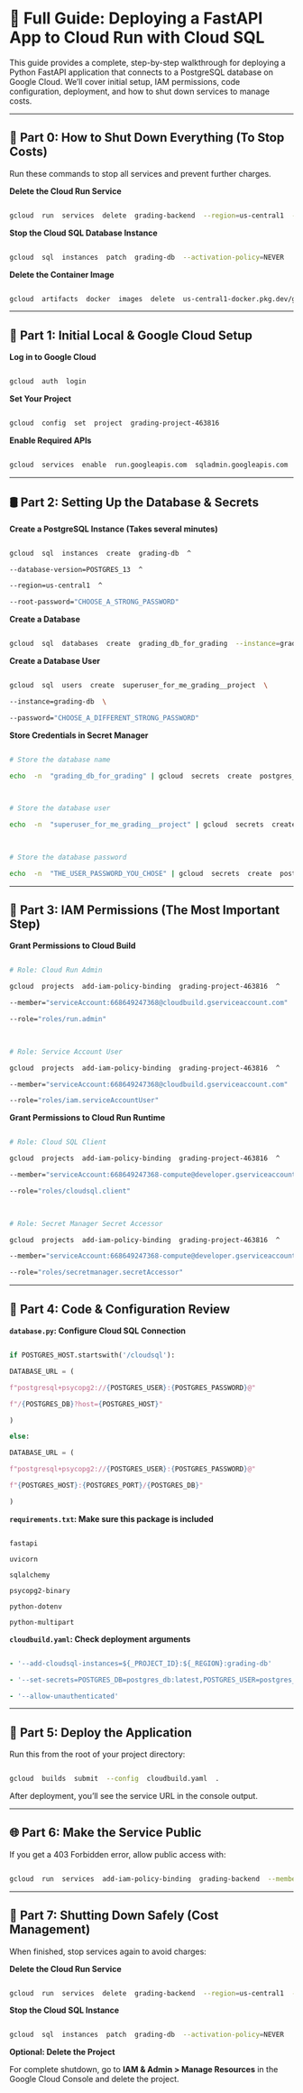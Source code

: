   

# 🚀 Full Guide: Deploying a FastAPI App to Cloud Run with Cloud SQL

  

This guide provides a complete, step-by-step walkthrough for deploying a Python FastAPI application that connects to a PostgreSQL database on Google Cloud. We’ll cover initial setup, IAM permissions, code configuration, deployment, and how to shut down services to manage costs.

  

---

  

## 🛑 Part 0: How to Shut Down Everything (To Stop Costs)

  

Run these commands to stop all services and prevent further charges.

  

**Delete the Cloud Run Service**

```bash

gcloud  run  services  delete  grading-backend  --region=us-central1  --quiet

```

  

**Stop the Cloud SQL Database Instance**

```bash

gcloud  sql  instances  patch  grading-db  --activation-policy=NEVER

```

  

**Delete the Container Image**

```bash

gcloud  artifacts  docker  images  delete  us-central1-docker.pkg.dev/grading-project-463816/grading-backend/grading-backend  --delete-tags  --quiet

```

  

---

  

## 🧱 Part 1: Initial Local & Google Cloud Setup

  

**Log in to Google Cloud**

```bash

gcloud  auth  login

```

  

**Set Your Project**

```bash

gcloud  config  set  project  grading-project-463816

```

  

**Enable Required APIs**

```bash

gcloud  services  enable  run.googleapis.com  sqladmin.googleapis.com  cloudbuild.googleapis.com  secretmanager.googleapis.com  artifactregistry.googleapis.com

```

  

---

  

## 🛢️ Part 2: Setting Up the Database & Secrets

  

**Create a PostgreSQL Instance (Takes several minutes)**

```bash

gcloud  sql  instances  create  grading-db  ^

--database-version=POSTGRES_13  ^

--region=us-central1  ^

--root-password="CHOOSE_A_STRONG_PASSWORD"

```

  

**Create a Database**

```bash

gcloud  sql  databases  create  grading_db_for_grading  --instance=grading-db

```

  

**Create a Database User**

```bash

gcloud  sql  users  create  superuser_for_me_grading__project  \

--instance=grading-db  \

--password="CHOOSE_A_DIFFERENT_STRONG_PASSWORD"

```

  

**Store Credentials in Secret Manager**

```bash

# Store the database name

echo  -n  "grading_db_for_grading" | gcloud  secrets  create  postgres_db  --data-file=-

  

# Store the database user

echo  -n  "superuser_for_me_grading__project" | gcloud  secrets  create  postgres_user  --data-file=-

  

# Store the database password

echo  -n  "THE_USER_PASSWORD_YOU_CHOSE" | gcloud  secrets  create  postgres-password  --data-file=-

```

  

---

  

## 🔐 Part 3: IAM Permissions (The Most Important Step)

  

**Grant Permissions to Cloud Build**

  

```bash

# Role: Cloud Run Admin

gcloud  projects  add-iam-policy-binding  grading-project-463816  ^

--member="serviceAccount:668649247368@cloudbuild.gserviceaccount.com"  ^

--role="roles/run.admin"

  

# Role: Service Account User

gcloud  projects  add-iam-policy-binding  grading-project-463816  ^

--member="serviceAccount:668649247368@cloudbuild.gserviceaccount.com"  ^

--role="roles/iam.serviceAccountUser"

```

  

**Grant Permissions to Cloud Run Runtime**

```bash

# Role: Cloud SQL Client

gcloud  projects  add-iam-policy-binding  grading-project-463816  ^

--member="serviceAccount:668649247368-compute@developer.gserviceaccount.com"  ^

--role="roles/cloudsql.client"

  

# Role: Secret Manager Secret Accessor

gcloud  projects  add-iam-policy-binding  grading-project-463816  ^

--member="serviceAccount:668649247368-compute@developer.gserviceaccount.com"  ^

--role="roles/secretmanager.secretAccessor"

```

  

---

  

## 🧩 Part 4: Code & Configuration Review

  

**`database.py`: Configure Cloud SQL Connection**

```python

if POSTGRES_HOST.startswith('/cloudsql'):

DATABASE_URL = (

f"postgresql+psycopg2://{POSTGRES_USER}:{POSTGRES_PASSWORD}@"

f"/{POSTGRES_DB}?host={POSTGRES_HOST}"

)

else:

DATABASE_URL = (

f"postgresql+psycopg2://{POSTGRES_USER}:{POSTGRES_PASSWORD}@"

f"{POSTGRES_HOST}:{POSTGRES_PORT}/{POSTGRES_DB}"

)

```

  

**`requirements.txt`: Make sure this package is included**

```

fastapi

uvicorn

sqlalchemy

psycopg2-binary

python-dotenv

python-multipart

```

  

**`cloudbuild.yaml`: Check deployment arguments**

```yaml

- '--add-cloudsql-instances=${_PROJECT_ID}:${_REGION}:grading-db'

- '--set-secrets=POSTGRES_DB=postgres_db:latest,POSTGRES_USER=postgres_user:latest,POSTGRES_PASSWORD=postgres-password:latest'

- '--allow-unauthenticated'

```

  

---

  

## 🚢 Part 5: Deploy the Application

  

Run this from the root of your project directory:

```bash

gcloud  builds  submit  --config  cloudbuild.yaml  .

```

  

After deployment, you’ll see the service URL in the console output.

  

---

  

## 🌐 Part 6: Make the Service Public

  

If you get a 403 Forbidden error, allow public access with:

```bash

gcloud  run  services  add-iam-policy-binding  grading-backend  --member="allUsers"  --role="roles/run.invoker"  --region="us-central1"

```

  

---

  

## 🧹 Part 7: Shutting Down Safely (Cost Management)

  

When finished, stop services again to avoid charges:

  

**Delete the Cloud Run Service**

```bash

gcloud  run  services  delete  grading-backend  --region=us-central1  --quiet

```

  

**Stop the Cloud SQL Instance**

```bash

gcloud  sql  instances  patch  grading-db  --activation-policy=NEVER

```

  

**Optional: Delete the Project**

  

For complete shutdown, go to **IAM & Admin > Manage Resources** in the Google Cloud Console and delete the project.